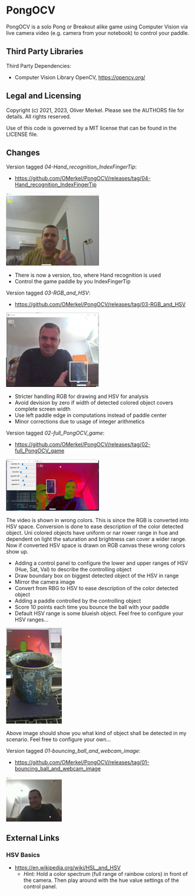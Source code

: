 # PongOCV
PongOCV is a solo Pong or Breakout alike game using Computer Vision via
live camera video (e.g. camera from your notebook) to control your paddle.

## Third Party Libraries
Third Party Dependencies:

* Computer Vision Library OpenCV, https://opencv.org/

## Legal and Licensing
Copyright (c) 2021, 2023, Oliver Merkel.
Please see the AUTHORS file for details.
All rights reserved.

Use of this code is governed by a
MIT license that can be found in the LICENSE file.

## Changes
Version tagged _04-Hand_recognition_IndexFingerTip_:
* https://github.com/OMerkel/PongOCV/releases/tag/04-Hand_recognition_IndexFingerTip

<img src="img/04-control_by_IndexFingerTip.jpg" width="50%" />

* There is now a version, too, where Hand recognition is used
* Control the game paddle by you IndexFingerTip

Version tagged _03-RGB_and_HSV_:
* https://github.com/OMerkel/PongOCV/releases/tag/03-RGB_and_HSV

<img src="img/03-draw RGB.jpg" width="50%" />

* Stricter handling RGB for drawing and HSV for analysis
* Avoid devision by zero if width of detected colored object covers complete screen width
* Use left paddle edge in computations instead of paddle center
* Minor corrections due to usage of integer arithmetics

Version tagged _02-full_PongOCV_game_:
* https://github.com/OMerkel/PongOCV/releases/tag/02-full_PongOCV_game

<img src="img/02-full_PongOCV_game.jpg" width="50%" />

The video is shown in wrong colors. This is since the RGB is converted into HSV space.
Conversion is done to ease description of the color detected object.
Uni colored objects have uniform or nar
rower range in hue and dependent on light the saturation and brightness can cover a wider range.
Now if converted HSV space is drawn on RGB canvas these wrong colors show up.

* Adding a control panel to configure the lower and upper ranges of HSV (Hue, Sat, Val) to describe the controlling object
* Draw boundary box on biggest detected object of the HSV in range
* Mirror the camera image
* Convert from RBG to HSV to ease description of the color detected object
* Adding a paddle controlled by the controlling object
* Score 10 points each time you bounce the ball with your paddle
* Default HSV range is some blueish object. Feel free to configure your HSV ranges...

<img src="img/02-my_controlling_object.jpg" width="30%" />

Above image should show you what kind of object shall be detected in my scenario. Feel free to configure your own...

Version tagged _01-bouncing_ball_and_webcam_image_:
* https://github.com/OMerkel/PongOCV/releases/tag/01-bouncing_ball_and_webcam_image

<img src="img/01-bouncing_ball_and_webcam_image.jpg" width="30%" />

## External Links

### HSV Basics

* https://en.wikipedia.org/wiki/HSL_and_HSV
    * _Hint:_ Hold a color spectrum (full range of rainbow colors) in front of the camera. Then play around with the hue value settings of the control panel.
 
